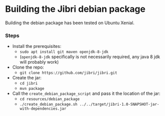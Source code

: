 # Building the Jibri debian package
Building the debian package has been tested on Ubuntu Xenial.

### Steps
* Install the prerequisites:
  * `sudo apt install git maven openjdk-8-jdk`
  * (`openjdk-8-jdk` specifically is not necessarily required, any java 8 jdk will probably work)
* Clone the repo:
  * `git clone https://github.com/jibri/jibri.git`
* Create the jar:
  * `cd jibri`
  * `mvn package`
* Call the `create_debian_package_script` and pass it the location of the jar:
  * `cd resources/debian_package`
  * `./create_debian_package.sh ../../target/jibri-1.0-SNAPSHOT-jar-with-dependencies.jar`
